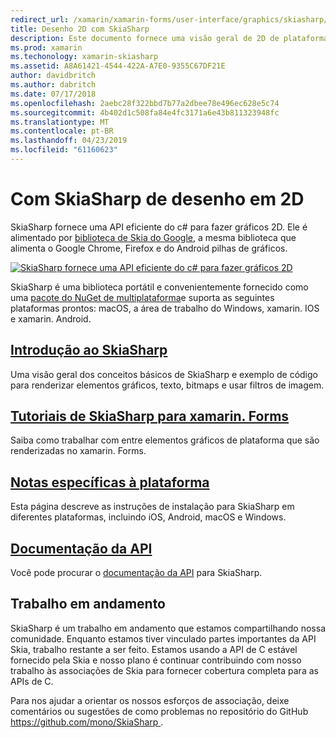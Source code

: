 ```yaml
---
redirect_url: /xamarin/xamarin-forms/user-interface/graphics/skiasharp/
title: Desenho 2D com SkiaSharp
description: Este documento fornece uma visão geral de 2D de plataforma cruzada com SkiaSharp de desenho. Ele vincula vários guias que descrevem SkiaSharp e suas várias APIs.
ms.prod: xamarin
ms.techonology: xamarin-skiasharp
ms.assetid: A8A61421-4544-422A-A7E0-9355C67DF21E
author: davidbritch
ms.author: dabritch
ms.date: 07/17/2018
ms.openlocfilehash: 2aebc28f322bbd7b77a2dbee78e496ec628e5c74
ms.sourcegitcommit: 4b402d1c508fa84e4fc3171a6e43b811323948fc
ms.translationtype: MT
ms.contentlocale: pt-BR
ms.lasthandoff: 04/23/2019
ms.locfileid: "61160623"
---
```

# <a name="2d-drawing-with-skiasharp"></a>Com SkiaSharp de desenho em 2D

SkiaSharp fornece uma API eficiente do c# para fazer gráficos 2D. Ele é alimentado por [biblioteca de Skia do Google](http://skia.org), a mesma biblioteca que alimenta o Google Chrome, Firefox e do Android pilhas de gráficos.

[![](images/ide-sml.png "SkiaSharp fornece uma API eficiente do c# para fazer gráficos 2D")](images/ide.png#lightbox)

SkiaSharp é uma biblioteca portátil e convenientemente fornecido como uma [pacote do NuGet de multiplataforma](https://www.nuget.org/packages/SkiaSharp)e suporta as seguintes plataformas prontos: macOS, a área de trabalho do Windows, xamarin. IOS e xamarin. Android.

## <a name="introduction-to-skiasharpgraphics-gamesskiasharpintroductionmd"></a>[Introdução ao SkiaSharp](~/graphics-games/skiasharp/introduction.md)

Uma visão geral dos conceitos básicos de SkiaSharp e exemplo de código para renderizar elementos gráficos, texto, bitmaps e usar filtros de imagem.

## <a name="skiasharp-tutorials-for-xamarinformsxamarin-formsuser-interfacegraphicsskiasharpindexmd"></a>[Tutoriais de SkiaSharp para xamarin. Forms](~/xamarin-forms/user-interface/graphics/skiasharp/index.md)

Saiba como trabalhar com entre elementos gráficos de plataforma que são renderizadas no xamarin. Forms.

## <a name="platform-specific-notesgraphics-gamesskiasharpplatformmd"></a>[Notas específicas à plataforma](~/graphics-games/skiasharp/platform.md)

Esta página descreve as instruções de instalação para SkiaSharp em diferentes plataformas, incluindo iOS, Android, macOS e Windows.

## <a name="api-documentationhttpsdocsmicrosoftcomdotnetapiskiasharp"></a>[Documentação da API](https://docs.microsoft.com/dotnet/api/skiasharp)

Você pode procurar o [documentação da API](https://docs.microsoft.com/dotnet/api/skiasharp) para SkiaSharp.

## <a name="work-in-progress"></a>Trabalho em andamento

SkiaSharp é um trabalho em andamento que estamos compartilhando nossa comunidade. Enquanto estamos tiver vinculado partes importantes da API Skia, trabalho restante a ser feito. Estamos usando a API de C estável fornecido pela Skia e nosso plano é continuar contribuindo com nosso trabalho às associações de Skia para fornecer cobertura completa para as APIs de C.

Para nos ajudar a orientar os nossos esforços de associação, deixe comentários ou sugestões de como problemas no repositório do GitHub [ https://github.com/mono/SkiaSharp ](https://github.com/mono/SkiaSharp).
